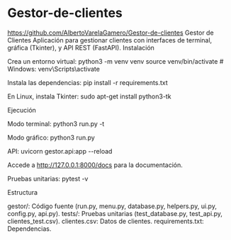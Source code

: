 # Gestor-de-clientes

https://github.com/AlbertoVarelaGamero/Gestor-de-clientes
Gestor de Clientes
Aplicación para gestionar clientes con interfaces de terminal, gráfica (Tkinter), y API REST (FastAPI).
Instalación

Crea un entorno virtual:
python3 -m venv venv
source venv/bin/activate  # Windows: venv\Scripts\activate


Instala las dependencias:
pip install -r requirements.txt


En Linux, instala Tkinter:
sudo apt-get install python3-tk



Ejecución

Modo terminal:
python3 run.py -t


Modo gráfico:
python3 run.py


API:
uvicorn gestor.api:app --reload

Accede a http://127.0.0.1:8000/docs para la documentación.

Pruebas unitarias:
pytest -v



Estructura

gestor/: Código fuente (run.py, menu.py, database.py, helpers.py, ui.py, config.py, api.py).
tests/: Pruebas unitarias (test_database.py, test_api.py, clientes_test.csv).
clientes.csv: Datos de clientes.
requirements.txt: Dependencias.

